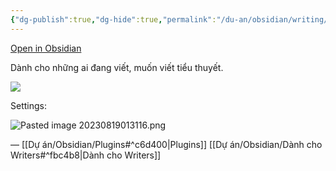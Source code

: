 ```yaml
---
{"dg-publish":true,"dg-hide":true,"permalink":"/du-an/obsidian/writing/","hide":true,"dgPassFrontmatter":true}
---
```


[Open in Obsidian](obsidian://show-plugin?id=writing)

Dành cho những ai đang viết, muốn viết tiểu thuyết.

![](https://i.imgur.com/DXRkaZQ.gif)

Settings:

![Pasted image 20230819013116.png](/img/user/Z_Attachment/Pasted%20image%2020230819013116.png)

—
[[Dự án/Obsidian/Plugins#^c6d400\|Plugins]]
[[Dự án/Obsidian/Dành cho Writers#^fbc4b8\|Dành cho Writers]]